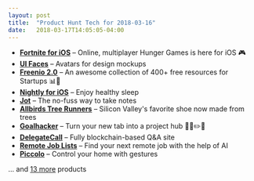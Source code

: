 ```yaml
---
layout: post
title:  "Product Hunt Tech for 2018-03-16"
date:   2018-03-17T14:05:05-04:00
---
```


* **[Fortnite for iOS](https://www.producthunt.com/posts/fortnite-for-ios?utm_campaign=producthunt-api&utm_medium=api&utm_source=Application%3A+Daily+Digest+RSS+%28ID%3A+3202%29)** – Online, multiplayer Hunger Games is here for iOS 🎮
* **[UI Faces](https://www.producthunt.com/posts/ui-faces?utm_campaign=producthunt-api&utm_medium=api&utm_source=Application%3A+Daily+Digest+RSS+%28ID%3A+3202%29)** – Avatars for design mockups
* **[Freenio 2.0](https://www.producthunt.com/posts/freenio-2-0?utm_campaign=producthunt-api&utm_medium=api&utm_source=Application%3A+Daily+Digest+RSS+%28ID%3A+3202%29)** – An awesome collection of 400+ free resources for Startups 📊🚀
* **[Nightly for iOS](https://www.producthunt.com/posts/nightly-for-ios?utm_campaign=producthunt-api&utm_medium=api&utm_source=Application%3A+Daily+Digest+RSS+%28ID%3A+3202%29)** – Enjoy healthy sleep
* **[Jot](https://www.producthunt.com/posts/jot-6?utm_campaign=producthunt-api&utm_medium=api&utm_source=Application%3A+Daily+Digest+RSS+%28ID%3A+3202%29)** – The no-fuss way to take notes
* **[Allbirds Tree Runners](https://www.producthunt.com/posts/allbirds-tree-runners?utm_campaign=producthunt-api&utm_medium=api&utm_source=Application%3A+Daily+Digest+RSS+%28ID%3A+3202%29)** – Silicon Valley's favorite shoe now made from trees
* **[Goalhacker](https://www.producthunt.com/posts/goalhacker?utm_campaign=producthunt-api&utm_medium=api&utm_source=Application%3A+Daily+Digest+RSS+%28ID%3A+3202%29)** – Turn your new tab into a project hub 📑✅✏️📆
* **[DelegateCall](https://www.producthunt.com/posts/delegatecall-1?utm_campaign=producthunt-api&utm_medium=api&utm_source=Application%3A+Daily+Digest+RSS+%28ID%3A+3202%29)** – Fully blockchain-based Q&A site
* **[Remote Job Lists](https://www.producthunt.com/posts/remote-job-lists?utm_campaign=producthunt-api&utm_medium=api&utm_source=Application%3A+Daily+Digest+RSS+%28ID%3A+3202%29)** – Find your next remote job with the help of AI
* **[Piccolo](https://www.producthunt.com/posts/piccolo-2?utm_campaign=producthunt-api&utm_medium=api&utm_source=Application%3A+Daily+Digest+RSS+%28ID%3A+3202%29)** – Control your home with gestures

… and [13 more](https://www.producthunt.com/tech) products